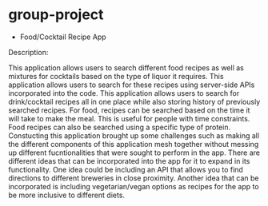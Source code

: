 # group-project
- Food/Cocktail Recipe App

Description:

This application allows users to search different food  recipes as well as mixtures for cocktails based on the type of liquor it requires. This application allows users to search for these recipes using server-side APIs incorporated into the code. This application allows users to search for drink/cocktail recipes all in one place while also storing history of previously searched recipes. For food, recipes can be searched based on the time it will take to make the meal. This is useful for people with time constraints. Food recipes can also be searched using a specific type of protein. Constucting this application brought up some challenges such as making all the different components of this application mesh together without messing up different fucntionalities that were sought to perform in the app. There are different ideas that can be incorporated into the app for it to expand in its functionality. One idea could be including an API that allows you to find directions to different breweries in close proximity. Another idea that can be incorporated is including vegetarian/vegan options as recipes for the app to be more inclusive to different diets. 
